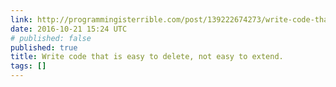 ```yaml
---
link: http://programmingisterrible.com/post/139222674273/write-code-that-is-easy-to-delete-not-easy-to
date: 2016-10-21 15:24 UTC
# published: false
published: true
title: Write code that is easy to delete, not easy to extend.
tags: []
---
```



